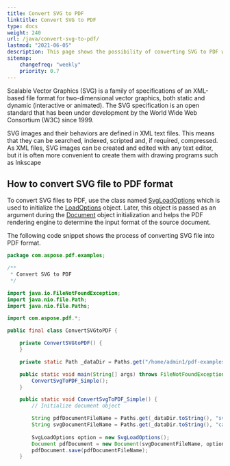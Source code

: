 ```yaml
---
title: Convert SVG to PDF 
linktitle: Convert SVG to PDF
type: docs
weight: 240
url: /java/convert-svg-to-pdf/
lastmod: "2021-06-05"
description: This page shows the possibility of converting SVG to PDF with Aspose.PDF and describes how to get SVG dimensions and overview SVG Supported Features.
sitemap:
    changefreq: "weekly"
    priority: 0.7
---
```


Scalable Vector Graphics (SVG) is a family of specifications of an XML-based file format for two-dimensional vector graphics, both static and dynamic (interactive or animated). The SVG specification is an open standard that has been under development by the World Wide Web Consortium (W3C) since 1999.

SVG images and their behaviors are defined in XML text files. This means that they can be searched, indexed, scripted and, if required, compressed. As XML files, SVG images can be created and edited with any text editor, but it is often more convenient to create them with drawing programs such as Inkscape

## How to convert SVG file to PDF format

To convert SVG files to PDF, use the class named [SvgLoadOptions](https://apireference.aspose.com/pdf/java/com.aspose.pdf/svgsaveoptions) which is used to initialize the [LoadOptions](https://apireference.aspose.com/pdf/java/com.aspose.pdf/LoadOptions) object. Later, this object is passed as an argument during the [Document](https://apireference.aspose.com/pdf/java/com.aspose.pdf/document) object initialization and helps the PDF rendering engine to determine the input format of the source document.

The following code snippet shows the process of converting SVG file into PDF format.

```java
package com.aspose.pdf.examples;

/**
 * Convert SVG to PDF
 */

import java.io.FileNotFoundException;
import java.nio.file.Path;
import java.nio.file.Paths;

import com.aspose.pdf.*;

public final class ConvertSVGtoPDF {

    private ConvertSVGtoPDF() {
    }

    private static Path _dataDir = Paths.get("/home/admin1/pdf-examples/Samples");

    public static void main(String[] args) throws FileNotFoundException {
        ConvertSvgToPDF_Simple();
    }

    public static void ConvertSvgToPDF_Simple() {
        // Initialize document object

        String pdfDocumentFileName = Paths.get(_dataDir.toString(), "svg_test.pdf").toString();
        String svgDocumentFileName = Paths.get(_dataDir.toString(), "car.svg").toString();
        
        SvgLoadOptions option = new SvgLoadOptions();
        Document pdfDocument = new Document(svgDocumentFileName, option);
        pdfDocument.save(pdfDocumentFileName);
    }
```
